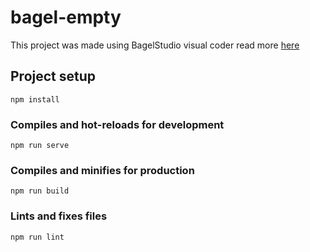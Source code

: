 # bagel-empty
This project was made using BagelStudio visual coder read more [here](https://bagelstudio.co/)

## Project setup
```
npm install
```

### Compiles and hot-reloads for development
```
npm run serve
```

### Compiles and minifies for production
```
npm run build
```

### Lints and fixes files
```
npm run lint
```
